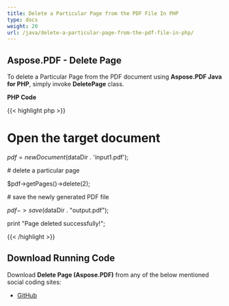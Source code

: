 ```yaml
---
title: Delete a Particular Page from the PDF File In PHP
type: docs
weight: 20
url: /java/delete-a-particular-page-from-the-pdf-file-in-php/
---
```


## **Aspose.PDF - Delete Page**
To delete a Particular Page from the PDF document using **Aspose.PDF Java for PHP**, simply invoke **DeletePage** class.

**PHP Code**

{{< highlight php >}}

 # Open the target document

$pdf = new Document($dataDir . 'input1.pdf');

\# delete a particular page

$pdf->getPages()->delete(2);

\# save the newly generated PDF file

$pdf->save($dataDir . "output.pdf");

print "Page deleted successfully!";


{{< /highlight >}}
## **Download Running Code**
Download **Delete Page (Aspose.PDF)** from any of the below mentioned social coding sites:

- [GitHub](https://github.com/aspose-pdf/Aspose.PDF-for-Java/blob/master/Plugins/Aspose_Pdf_Java_for_PHP/src/Aspose/Pdf/WorkingWithPages/DeletePage.php)
